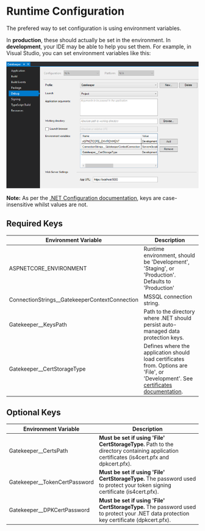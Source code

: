 # Runtime Configuration

The prefered way to set configuration is using environment variables.

In **production**, these should actually be set in the environment.  In **development**, your IDE may be able to help you set them.  For example, in Visual Studio, you can set environment variables like this:

![Setting environment variables in Visual Studio][vs_envvars]

**Note:** As per the [.NET Configuration documentation][dotnetconfig], keys are case-insensitive whilst values are not.

[dotnetconfig]: https://docs.microsoft.com/en-us/aspnet/core/fundamentals/configuration/?view=aspnetcore-2.1
[vs_envvars]: ./vs_envvars.png

## Required Keys

| Environment Variable | Description |
|-|-|
| ASPNETCORE_ENVIRONMENT | Runtime environment, should be 'Development', 'Staging', or 'Production'.  Defaults to 'Production'|
| ConnectionStrings__GatekeeperContextConnection | MSSQL connection string. |
| Gatekeeper__KeysPath | Path to the directory where .NET should persist auto-managed data protection keys. |
| Gatekeeper__CertStorageType | Defines where the application should load certificates from.  Options are 'File', or 'Development'. See [certificates documentation](certificates.md).

## Optional Keys
| Environment Variable | Description |
|-|-|
| Gatekeeper__CertsPath | **Must be set if using 'File' CertStorageType.** Path to the directory containing application certificates (is4cert.pfx and dpkcert.pfx). |
| Gatekeeper__TokenCertPassword | **Must be set if using 'File' CertStorageType.** The password used to protect your token signing certificate (is4cert.pfx). |
| Gatekeeper__DPKCertPassword |**Must be set if using 'File' CertStorageType.** The password used to protect your .NET data protection key certificate (dpkcert.pfx). |